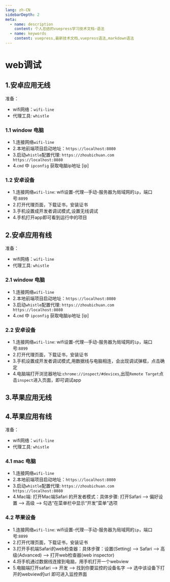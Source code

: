 ```yaml
---
lang: zh-CN
sidebarDepth: 2
meta:
  - name: description
    content: 个人总结的vuepress学习技术文档-语法
  - name: keywords
    content: vuepress,最新技术文档,vuepress语法,markdown语法
---
```


# web调试

## 1.安卓应用无线

准备：

- wifi网络：`wifi-line`
- 代理工具: `whistle`

### 1.1 window 电脑

- 1.连接网络`wifi-line`
- 2.本地前端项目启动地址：`https://localhost:8080`
- 3.启动`whistle`配置代理: `https://zhoubichuan.com  https://localhost:8080`
- 4.`cmd` 中 `ipconfig` 获取电脑ip地址 [ip]

### 1.2 安卓设备

- 1.连接网络`wifi-line`: wifi设置-代理--手动-服务器为局域网的`ip`，端口号:`8899`
- 2.打开代理页面，下载证书，安装证书
- 3.手机设置成开发者调试模式,设置无线调试
- 4.手机打开app即可看到运行中的项目
  
## 2.安卓应用有线

准备：

- wifi网络：`wifi-line`
- 代理工具: `whistle`

### 2.1 window 电脑

- 1.连接网络`wifi-line`
- 2.本地前端项目启动地址：`https://localhost:8080`
- 3.启动`whistle`配置代理: `https://zhoubichuan.com  https://localhost:8080`
- 4.`cmd` 中 `ipconfig` 获取电脑ip地址 [ip]

### 2.2 安卓设备

- 1.连接网络`wifi-line`: wifi设置-代理--手动-服务器为局域网的`ip`，端口号:`8899`
- 2.打开代理页面，下载证书，安装证书
- 3.手机设置成开发者调试模式,用数据线与电脑相连，会出现调试弹框，点击确定
- 4.电脑端打开浏览器地址:`chrome://inspect/#devices`,出现`Remote Target`点击`inspect`进入页面，即可调试app

## 3.苹果应用无线

## 4.苹果应用有线

准备：

- wifi网络：`wifi-line`
- 代理工具: `whistle`

### 4.1 mac 电脑

- 1.连接网络`wifi-line`
- 2.本地前端项目启动地址：`https://localhost:8080`
- 3.启动`whistle`配置代理: `https://zhoubichuan.com  https://localhost:8080`
- 4.Mac端: 打开Mac端Safari 的开发者模式：具体步骤: 打开Safari –> 偏好设置 –> 高级 –> 勾选“在菜单栏中显示“开发”菜单”选项

### 4.2 苹果设备

- 1.连接网络`wifi-line`: wifi设置-代理--手动-服务器为局域网的`ip`，端口号:`8899`
- 2.打开代理页面，下载证书，安装证书
- 3.打开手机端Safari的web检查器：具体步骤：设置(Setting) –> Safari –> 高级(Advanced) –> 打开web检查器(web inspector)
- 4.将手机通过数据线连接到电脑，用手机打开一个webview
- 5.电脑端打开safari –> 开发 –> 找到你要监控的设备名字 –> 选中该设备下打开的webview的url 即可进入监控界面
